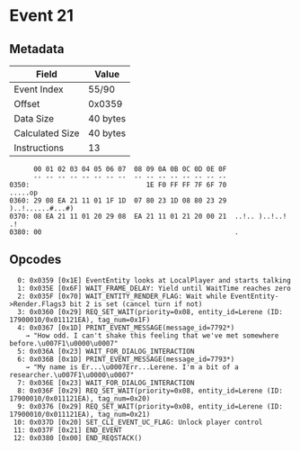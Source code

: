 # Event 21

## Metadata

| Field           | Value    |
|-----------------|----------|
| Event Index     | 55/90    |
| Offset          | 0x0359   |
| Data Size       | 40 bytes |
| Calculated Size | 40 bytes |
| Instructions    | 13       |

```
      00 01 02 03 04 05 06 07  08 09 0A 0B 0C 0D 0E 0F
      -- -- -- -- -- -- -- --  -- -- -- -- -- -- -- --
0350:                             1E F0 FF FF 7F 6F 70           .....op
0360: 29 08 EA 21 11 01 1F 1D  07 80 23 1D 08 80 23 29  )..!......#...#)
0370: 08 EA 21 11 01 20 29 08  EA 21 11 01 21 20 00 21  ..!.. )..!..! .!
0380: 00                                                .               
```

## Opcodes

```
  0: 0x0359 [0x1E] EventEntity looks at LocalPlayer and starts talking
  1: 0x035E [0x6F] WAIT_FRAME_DELAY: Yield until WaitTime reaches zero
  2: 0x035F [0x70] WAIT_ENTITY_RENDER_FLAG: Wait while EventEntity->Render.Flags3 bit 2 is set (cancel turn if not)
  3: 0x0360 [0x29] REQ_SET_WAIT(priority=0x08, entity_id=Lerene (ID: 17900010/0x011121EA), tag_num=0x1F)
  4: 0x0367 [0x1D] PRINT_EVENT_MESSAGE(message_id=7792*)
    → "How odd. I can't shake this feeling that we've met somewhere before.\u007F1\u0000\u0007"
  5: 0x036A [0x23] WAIT_FOR_DIALOG_INTERACTION
  6: 0x036B [0x1D] PRINT_EVENT_MESSAGE(message_id=7793*)
    → "My name is Er...\u0007Err...Lerene. I'm a bit of a researcher.\u007F1\u0000\u0007"
  7: 0x036E [0x23] WAIT_FOR_DIALOG_INTERACTION
  8: 0x036F [0x29] REQ_SET_WAIT(priority=0x08, entity_id=Lerene (ID: 17900010/0x011121EA), tag_num=0x20)
  9: 0x0376 [0x29] REQ_SET_WAIT(priority=0x08, entity_id=Lerene (ID: 17900010/0x011121EA), tag_num=0x21)
 10: 0x037D [0x20] SET_CLI_EVENT_UC_FLAG: Unlock player control
 11: 0x037F [0x21] END_EVENT
 12: 0x0380 [0x00] END_REQSTACK()
```
